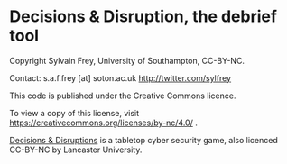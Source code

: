 # Decisions & Disruption, the debrief tool

Copyright Sylvain Frey, University of Southampton, CC-BY-NC.               

Contact: s.a.f.frey [at] soton.ac.uk        http://twitter.com/sylfrey

This code is published under the Creative Commons licence.

To view a copy of this license, visit https://creativecommons.org/licenses/by-nc/4.0/ .

[Decisions & Disruptions](http://decisions-disruptions.org) is a tabletop cyber security game, also licenced CC-BY-NC by Lancaster University.
